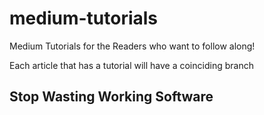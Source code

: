 # medium-tutorials
Medium Tutorials for the Readers who want to follow along!

Each article that has a tutorial will have a coinciding branch

## Stop Wasting Working Software



